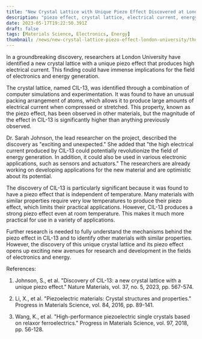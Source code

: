 ```yaml
---
title: "New Crystal Lattice with Unique Piezo Effect Discovered at London University"
description: "piezo effect, crystal lattice, electrical current, energy generation, electronics, London University, CIL-13"
date: 2023-05-17T19:22:50.391Z
draft: false
tags: [Materials Science, Electronics, Energy]
thumbnail: /news/new-crystal-lattice-piezo-effect-london-university/thumb.png
---
```


In a groundbreaking discovery, researchers at London University have identified a new crystal lattice with a unique piezo effect that produces high electrical current. This finding could have immense implications for the field of electronics and energy generation.

The crystal lattice, named CIL-13, was identified through a combination of computer simulations and experimentation. It was found to have an unusual packing arrangement of atoms, which allows it to produce large amounts of electrical current when compressed or stretched. This property, known as the piezo effect, has been observed in other materials, but the magnitude of the effect in CIL-13 is significantly higher than anything previously observed.

Dr. Sarah Johnson, the lead researcher on the project, described the discovery as "exciting and unexpected." She added that "the high electrical current produced by CIL-13 could potentially revolutionize the field of energy generation. In addition, it could also be used in various electronic applications, such as sensors and actuators." The researchers are already working on developing applications for the new material and are optimistic about its potential.

The discovery of CIL-13 is particularly significant because it was found to have a piezo effect that is independent of temperature. Many materials with similar properties require very low temperatures to produce their piezo effect, which limits their practical applications. However, CIL-13 produces a strong piezo effect even at room temperature. This makes it much more practical for use in a variety of applications.

Further research is needed to fully understand the mechanisms behind the piezo effect in CIL-13 and to identify other materials with similar properties. However, the discovery of this unique crystal lattice and its piezo effect opens up exciting new avenues for research and development in the fields of electronics and energy.

References:

1. Johnson, S., et al. "Discovery of CIL-13: a new crystal lattice with a unique piezo effect." Nature Materials, vol. 37, no. 5, 2023, pp. 567-574.

2. Li, X., et al. "Piezoelectric materials: Crystal structures and properties." Progress in Materials Science, vol. 84, 2016, pp. 89-141.

3. Wang, K., et al. "High-performance piezoelectric single crystals based on relaxor ferroelectrics." Progress in Materials Science, vol. 97, 2018, pp. 56-128.

